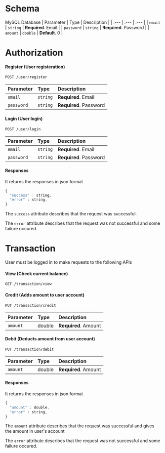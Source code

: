 # Schema

 MySQL Database
| Parameter | Type | Description |
| :--- | :--- | :--- |
| `email` | `string` | **Required**. Email |
| `password` | `string` | **Required**. Password |
| `amount` | `double` | **Default**. 0 |


# Authorization

#### Register (User registeration)
```http
POST /user/register
```
| Parameter | Type | Description |
| :--- | :--- | :--- |
| `email` | `string` | **Required**. Email |
| `password` | `string` | **Required**. Password |

#### Login (User login)
```http
POST /user/login
```

| Parameter | Type | Description |
| :--- | :--- | :--- |
| `email` | `string` | **Required**. Email |
| `password` | `string` | **Required**. Password |

#### Responses

It returns the responses in json format

```javascript
{
  "success" : string,
  "error" : string,
}
```

The `success` attribute describes that the request was successful.

The `error` attribute describes that the request was not successful and some failure occured.

# Transaction
User must be logged in to make requests to the following APIs
#### View (Check current balance)
```http
GET /transaction/view
```

#### Credit (Adds amount to user account)
```http
PUT /transaction/credit
```
| Parameter | Type | Description |
| :--- | :--- | :--- |
| `amount` | double | **Required**. Amount |

#### Debit (Deducts amount from user account)
```http
PUT /transaction/debit
```
| Parameter | Type | Description |
| :--- | :--- | :--- |
| `amount` | double | **Required**. Amount |

#### Responses

It returns the responses in json format

```javascript
{
  "amount" : double,
  "error" : string,
}
```

The `amount` attribute describes that the request was successful and gives the amount in user's account

The `error` attribute describes that the request was not successful and some failure occured.